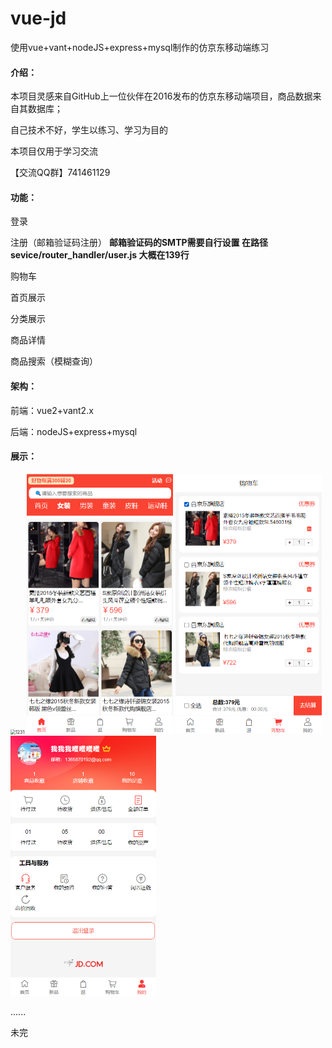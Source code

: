 # vue-jd
使用vue+vant+nodeJS+express+mysql制作的仿京东移动端练习



#### 介绍：

本项目灵感来自GitHub上一位伙伴在2016发布的仿京东移动端项目，商品数据来自其数据库；

自己技术不好，学生以练习、学习为目的

本项目仅用于学习交流

【交流QQ群】741461129

#### 功能：

登录

注册（邮箱验证码注册） **邮箱验证码的SMTP需要自行设置 在路径 sevice/router_handler/user.js 大概在139行**

购物车

首页展示

分类展示

商品详情

商品搜索（模糊查询）

#### 架构：

前端：vue2+vant2.x

后端：nodeJS+express+mysql



#### 展示：

<img src="https://s2.loli.net/2022/05/12/RIoqUE4vJXs7GnF.png" alt="1231" style="zoom:50%;" />





<img src="./readmeImg/184245.png" alt="184245" style="zoom:50%;" />





<img src="./readmeImg/184408.png" alt="184408" style="zoom: 50%;" />





<img src="./readmeImg/184507.png" alt="184507" style="zoom:50%;" />



......

未完



